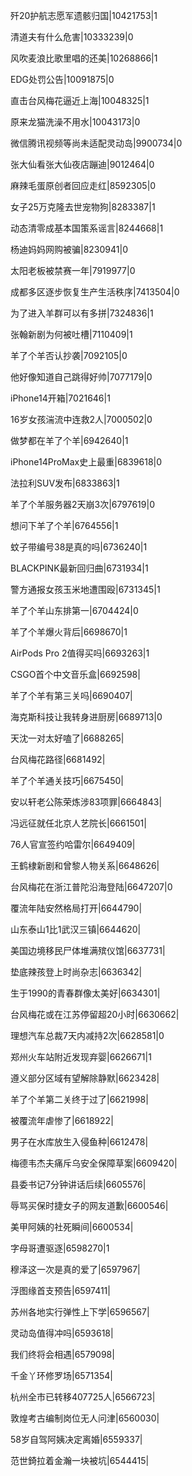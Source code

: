 歼20护航志愿军遗骸归国|10421753|1

清道夫有什么危害|10333239|0

风吹麦浪比歌里唱的还美|10268866|1

EDG处罚公告|10091875|0

直击台风梅花逼近上海|10048325|1

原来龙猫洗澡不用水|10043173|0

微信腾讯视频等尚未适配灵动岛|9900734|0

张大仙看张大仙夜店蹦迪|9012464|0

麻辣毛蛋原创者回应走红|8592305|0

女子25万克隆去世宠物狗|8283387|1

动态清零成基本国策系谣言|8244668|1

杨迪妈妈网购被骗|8230941|0

太阳老板被禁赛一年|7919977|0

成都多区逐步恢复生产生活秩序|7413504|0

为了进入羊群可以有多拼|7324836|1

张翰新剧为何被吐槽|7110409|1

羊了个羊否认抄袭|7092105|0

他好像知道自己跳得好帅|7077179|0

iPhone14开箱|7021646|1

16岁女孩湍流中连救2人|7000502|0

做梦都在羊了个羊|6942640|1

iPhone14ProMax史上最重|6839618|0

法拉利SUV发布|6833863|1

羊了个羊服务器2天崩3次|6797619|0

想问下羊了个羊|6764556|1

蚊子带编号38是真的吗|6736240|1

BLACKPINK最新回归曲|6731934|1

警方通报女孩玉米地遭围殴|6731345|1

羊了个羊山东排第一|6704424|0

羊了个羊爆火背后|6698670|1

AirPods Pro 2值得买吗|6693263|1

CSGO首个中文音乐盒|6692598|

羊了个羊有第三关吗|6690407|

海克斯科技让我转身进厨房|6689713|0

天沈一对太好嗑了|6688265|

台风梅花路径|6681492|

羊了个羊通关技巧|6675450|

安以轩老公陈荣炼涉83项罪|6664843|

冯远征就任北京人艺院长|6661501|

76人官宣签约哈雷尔|6649409|

王鹤棣新剧和曾黎人物关系|6648626|

台风梅花在浙江普陀沿海登陆|6647207|0

覆流年陆安然格局打开|6644790|

山东泰山1比1武汉三镇|6644620|

美国边境移民尸体堆满殡仪馆|6637731|

垫底辣孩登上时尚杂志|6636342|

生于1990的青春群像太美好|6634301|

台风梅花或在江苏停留超20小时|6630662|

理想汽车总裁7天内减持2次|6628581|0

郑州火车站附近发现弃婴|6626671|1

遵义部分区域有望解除静默|6623428|

羊了个羊第二关终于过了|6621998|

被覆流年虐惨了|6618922|

男子在水库放生入侵鱼种|6612478|

梅德韦杰夫痛斥乌安全保障草案|6609420|

县委书记7分钟讲话后续|6605576|

辱骂买保时捷女子的网友道歉|6600546|

美甲阿姨的社死瞬间|6600534|

字母哥遭驱逐|6598270|1

穆泽这一次是真的爱了|6597967|

浮图缘首支预告|6597411|

苏州各地实行弹性上下学|6596567|

灵动岛值得冲吗|6593618|

我们终将会相遇|6579098|

千金丫环修罗场|6571354|

杭州全市已转移407725人|6566723|

敦煌考古编制岗位无人问津|6560030|

58岁自驾阿姨决定离婚|6559337|

范世錡拉着金瀚一块被坑|6544415|

